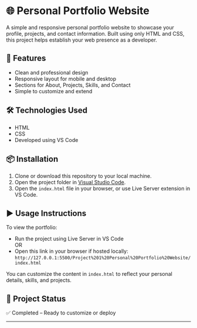 # 🌐 Personal Portfolio Website

A simple and responsive personal portfolio website to showcase your profile, projects, and contact information. Built using only HTML and CSS, this project helps establish your web presence as a developer.

## 🚀 Features

- Clean and professional design
- Responsive layout for mobile and desktop
- Sections for About, Projects, Skills, and Contact
- Simple to customize and extend

## 🛠️ Technologies Used

- HTML
- CSS
- Developed using VS Code

## 📦 Installation

1. Clone or download this repository to your local machine.
2. Open the project folder in [Visual Studio Code](https://code.visualstudio.com/).
3. Open the `index.html` file in your browser, or use Live Server extension in VS Code.

## ▶️ Usage Instructions

To view the portfolio:
- Run the project using Live Server in VS Code  
  OR  
- Open this link in your browser if hosted locally:  
  `http://127.0.0.1:5500/Project%201%20Personal%20Portfolio%20Website/index.html`

You can customize the content in `index.html` to reflect your personal details, skills, and projects.

## 📌 Project Status

✅ Completed – Ready to customize or deploy

---

